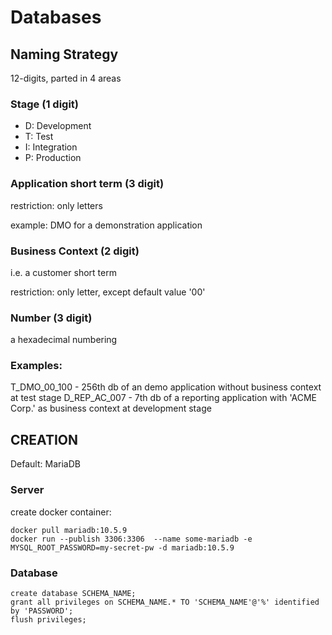 # Databases

## Naming Strategy

12-digits, parted in 4 areas

### Stage (1 digit)

* D: Development
* T: Test
* I: Integration
* P: Production

### Application short term (3 digit)

restriction: only letters

example: DMO for a demonstration application

### Business Context (2 digit)

i.e. a customer short term

restriction: only letter, except default value '00'

### Number (3 digit)

a hexadecimal numbering

### Examples:

T_DMO_00_100 - 256th db of an demo application without business context at test stage
D_REP_AC_007 - 7th db of a reporting application with 'ACME Corp.' as business context at development stage

## CREATION

Default: MariaDB

### Server

create docker container:

    docker pull mariadb:10.5.9
    docker run --publish 3306:3306  --name some-mariadb -e MYSQL_ROOT_PASSWORD=my-secret-pw -d mariadb:10.5.9

### Database

    create database SCHEMA_NAME;
    grant all privileges on SCHEMA_NAME.* TO 'SCHEMA_NAME'@'%' identified by 'PASSWORD';
    flush privileges;


